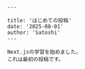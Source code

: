         ---

        title: 'はじめての投稿'
        date: '2025-08-01'
        author: 'Satoshi'
        ---

        Next.jsの学習を始めました。
        これは最初の投稿です。
